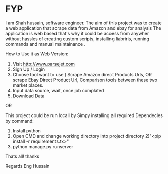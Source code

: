 # FYP

I am Shah hussain, software engineer. The aim of this project was to create a web application that scrape data from Amazon and ebay for analysis
The application is web based that's why it could be access from anywher without hassles of creating custom scripts, installing liabriris, running commands and manual maintainance . 

How to Use it as Web Version:
1) Visit  http://www.parsejet.com 
2) Sign Up / Login
3) Choose tool want to use  ( Scrape Amazon direct Products Urls, OR scrape Ebay Direct Product Url, Comparison tools
    between these two market places.
4) Input data source, wait, once job complated
5) Download Data



OR

This project could be run locall by Simpy installing all required Dependecies by command:
1) Install python
2) Open CMD and change working directory into project directory
2)"<pip install -r requirements.tx>"
3) python manage.py runserver

Thats all! thanks

Regards
Eng Hussain




